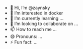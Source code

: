 - 👋 Hi, I’m @zaynsky
- 👀 I’m interested in docker
- 🌱 I’m currently learning ...
- 💞️ I’m looking to collaborate on ...
- 📫 How to reach me ...
- 😄 Pronouns: ...
- ⚡ Fun fact: ...

<!---
zaynsky/zaynsky is a ✨ special ✨ repository because its `README.md` (this file) appears on your GitHub profile.
You can click the Preview link to take a look at your changes.
--->
